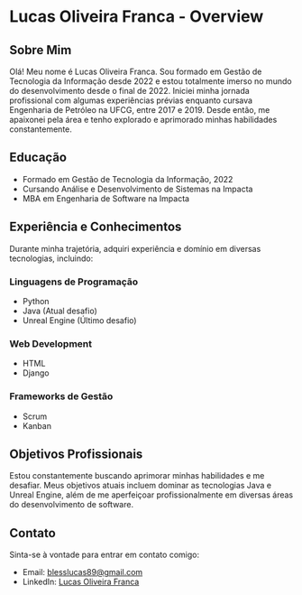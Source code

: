 # Lucas Oliveira Franca - Overview

## Sobre Mim
Olá! Meu nome é Lucas Oliveira Franca. Sou formado em Gestão de Tecnologia da Informação desde 2022 e estou totalmente imerso no mundo do desenvolvimento desde o final de 2022. Iniciei minha jornada profissional com algumas experiências prévias enquanto cursava Engenharia de Petróleo na UFCG, entre 2017 e 2019. Desde então, me apaixonei pela área e tenho explorado e aprimorado minhas habilidades constantemente.

## Educação
- Formado em Gestão de Tecnologia da Informação, 2022
- Cursando Análise e Desenvolvimento de Sistemas na Impacta
- MBA em Engenharia de Software na Impacta

## Experiência e Conhecimentos
Durante minha trajetória, adquiri experiência e domínio em diversas tecnologias, incluindo:

### Linguagens de Programação
- Python
- Java (Atual desafio)
- Unreal Engine (Último desafio)

### Web Development
- HTML
- Django

### Frameworks de Gestão
- Scrum
- Kanban

## Objetivos Profissionais
Estou constantemente buscando aprimorar minhas habilidades e me desafiar. Meus objetivos atuais incluem dominar as tecnologias Java e Unreal Engine, além de me aperfeiçoar profissionalmente em diversas áreas do desenvolvimento de software.

## Contato
Sinta-se à vontade para entrar em contato comigo:
- Email: [blesslucas89@gmail.com](mailto:blesslucas89@gmail.com)
- LinkedIn: [Lucas Oliveira Franca](https://www.linkedin.com/in/python-dev-lucas/)

